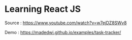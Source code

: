 # Learning React JS

Source : https://www.youtube.com/watch?v=w7ejDZ8SWv8

Demo : https://madedwi.github.io/examples/task-tracker/